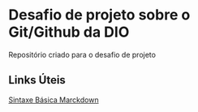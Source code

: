 # Desafio de projeto sobre o Git/Github da DIO
Repositório criado para o desafio de projeto

## Links  Úteis

[Sintaxe Básica Marckdown](https://www.markdownguide.org/basic-syntax/)
